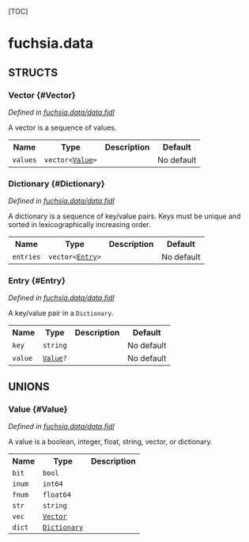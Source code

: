 [TOC]

# fuchsia.data




## **STRUCTS**

### Vector {#Vector}
*Defined in [fuchsia.data/data.fidl](https://fuchsia.googlesource.com/fuchsia/+/master/sdk/fidl/fuchsia.data/data.fidl#19)*



<p>A vector is a sequence of values.</p>


<table>
    <tr><th>Name</th><th>Type</th><th>Description</th><th>Default</th></tr><tr>
            <td><code>values</code></td>
            <td>
                <code>vector&lt;<a class='link' href='#Value'>Value</a>&gt;</code>
            </td>
            <td></td>
            <td>No default</td>
        </tr>
</table>

### Dictionary {#Dictionary}
*Defined in [fuchsia.data/data.fidl](https://fuchsia.googlesource.com/fuchsia/+/master/sdk/fidl/fuchsia.data/data.fidl#25)*



<p>A dictionary is a sequence of key/value pairs.
Keys must be unique and sorted in lexicographically increasing order.</p>


<table>
    <tr><th>Name</th><th>Type</th><th>Description</th><th>Default</th></tr><tr>
            <td><code>entries</code></td>
            <td>
                <code>vector&lt;<a class='link' href='#Entry'>Entry</a>&gt;</code>
            </td>
            <td></td>
            <td>No default</td>
        </tr>
</table>

### Entry {#Entry}
*Defined in [fuchsia.data/data.fidl](https://fuchsia.googlesource.com/fuchsia/+/master/sdk/fidl/fuchsia.data/data.fidl#30)*



<p>A key/value pair in a <code>Dictionary</code>.</p>


<table>
    <tr><th>Name</th><th>Type</th><th>Description</th><th>Default</th></tr><tr>
            <td><code>key</code></td>
            <td>
                <code>string</code>
            </td>
            <td></td>
            <td>No default</td>
        </tr><tr>
            <td><code>value</code></td>
            <td>
                <code><a class='link' href='#Value'>Value</a>?</code>
            </td>
            <td></td>
            <td>No default</td>
        </tr>
</table>







## **UNIONS**

### Value {#Value}
*Defined in [fuchsia.data/data.fidl](https://fuchsia.googlesource.com/fuchsia/+/master/sdk/fidl/fuchsia.data/data.fidl#8)*

<p>A value is a boolean, integer, float, string, vector, or dictionary.</p>

<table>
    <tr><th>Name</th><th>Type</th><th>Description</th></tr><tr>
            <td><code>bit</code></td>
            <td>
                <code>bool</code>
            </td>
            <td></td>
        </tr><tr>
            <td><code>inum</code></td>
            <td>
                <code>int64</code>
            </td>
            <td></td>
        </tr><tr>
            <td><code>fnum</code></td>
            <td>
                <code>float64</code>
            </td>
            <td></td>
        </tr><tr>
            <td><code>str</code></td>
            <td>
                <code>string</code>
            </td>
            <td></td>
        </tr><tr>
            <td><code>vec</code></td>
            <td>
                <code><a class='link' href='#Vector'>Vector</a></code>
            </td>
            <td></td>
        </tr><tr>
            <td><code>dict</code></td>
            <td>
                <code><a class='link' href='#Dictionary'>Dictionary</a></code>
            </td>
            <td></td>
        </tr></table>










